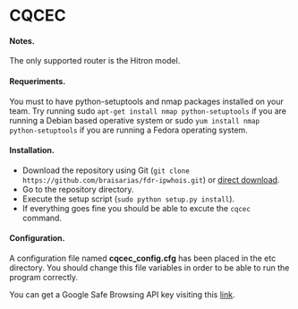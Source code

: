 CQCEC
===========

#### Notes.
The only supported router is the Hitron model.

#### Requeriments.
You must to have python-setuptools and nmap packages installed on your team. Try running sudo `apt-get install nmap python-setuptools` if you are running a Debian based operative system or sudo `yum install nmap python-setuptools` if you are running a Fedora operating system.

#### Installation.

 + Download the repository using Git (`git clone https://github.com/braisarias/fdr-ipwhois.git`) or [direct download](https://github.com/braisarias/fdr-ipwhois/archive/master.zip).
 + Go to the repository directory.
 + Execute the setup script (`sudo python setup.py install`).
 + If everything goes fine you should be able to excute the `cqcec` command.

#### Configuration.
A configuration file named **cqcec_config.cfg** has been placed in the etc directory. You should change this file variables in order to be able to run the program correctly.

You can get a Google Safe Browsing API key visiting this [link](https://developers.google.com/safe-browsing/key_signup).
